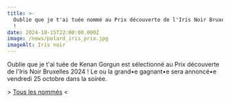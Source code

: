 ```yaml
---
title: >-
  Oublie que je t'ai tuée nommé au Prix découverte de l'Iris Noir Bruxelles 2024
  !
date: 2024-10-15T22:00:00.000Z
image: /news/polard_iris_prix.jpg
imageAlt: Iris noir
---
```


Oublie que je t'ai tuée de Kenan Gorgun est sélectionné au Prix découverte de l'Iris Noir Bruxelles 2024 ! Le ou la grand•e gagnant•e sera annoncé•e vendredi 25 octobre dans la soirée.

\> [Tous les nommés](https://www.irisnoirbxl.com/wp-content/uploads/2024/10/PrixDecouverteIrisNoirBruxelles2024-A3.jpg) \<
